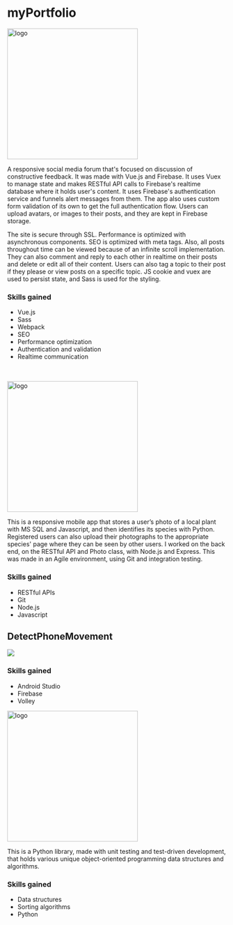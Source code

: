 # myPortfolio

<img src="https://user-images.githubusercontent.com/43080428/94694595-0181c880-0303-11eb-8f4b-ba93ecbeca20.png" alt="logo"  width="300"/>

A responsive social media forum that's focused on discussion of constructive feedback. It was made with Vue.js and Firebase. It uses Vuex to manage state and makes RESTful API calls to Firebase's realtime database where it holds user's content. It uses Firebase's authentication service and funnels alert messages from them. The app also uses custom form validation of its own to get the full authentication flow. Users can upload avatars, or images to their posts, and they are kept in Firebase storage.

The site is secure through SSL. Performance is optimized with asynchronous components. SEO is optimized with meta tags. Also, all posts throughout time can be viewed because of an infinite scroll implementation. They can also comment and reply to each other in realtime on their posts and delete or edit all of their content. Users can also tag a topic to their post if they please or view posts on a specific topic. JS cookie and vuex are used to persist state, and Sass is used for the styling.

### Skills gained

- Vue.js
- Sass
- Webpack
- SEO
- Performance optimization
- Authentication and validation
- Realtime communication
  <br/>  
  <br/>

<img src="https://github.com/AdamCassidy/GreenThumb/blob/master/resources/logo.png" alt="logo" width="300"/>

This is a responsive mobile app that stores a user’s photo of a local plant with MS SQL and Javascript, and then identifies its species with Python. Registered users can also upload their photographs to the appropriate species' page where they can be seen by other users. I worked on the back end, on the RESTful API and Photo class, with Node.js and Express. This was made in an Agile environment, using Git and integration testing.

### Skills gained

- RESTful APIs
- Git
- Node.js
- Javascript
  <br/>  


## DetectPhoneMovement

<img src="https://user-images.githubusercontent.com/43080428/96004770-c8208100-0e09-11eb-8826-6fabdddd0ed0.gif"/>

### Skills gained

- Android Studio
- Firebase
- Volley
  <br/>

<img src="https://user-images.githubusercontent.com/43080428/96632706-1809b700-12e6-11eb-802e-4eeff573a661.png" alt="logo" width="300"/>

This is a Python library, made with unit testing and test-driven development, that holds various unique object-oriented programming data structures and algorithms.

### Skills gained

- Data structures
- Sorting algorithms
- Python
